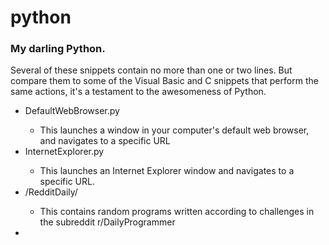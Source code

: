 # python

<h3>My darling Python.</h3>

Several of these snippets contain no more than one or two lines. But compare them to some of the Visual Basic and C snippets that perform the same actions, it's a testament to the awesomeness of Python.

<ul>
  <li>DefaultWebBrowser.py</li>
    <ul><li>This launches a window in your computer's default web browser, and navigates to a specific URL</li></ul>
  <li>InternetExplorer.py</li>
    <ul><li>This launches an Internet Explorer window and navigates to a specific URL.</li></ul>
  <li>/RedditDaily/</li>
    <ul><li>This contains random programs written according to challenges in the subreddit r/DailyProgrammer</li></ul>
  <li></li>
</ul>
